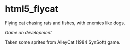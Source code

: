 html5_flycat
============

Flying cat chasing rats and fishes, with enemies like dogs.

*Game on development*

Taken some sprites from AlleyCat (1984 SynSoft) game.
